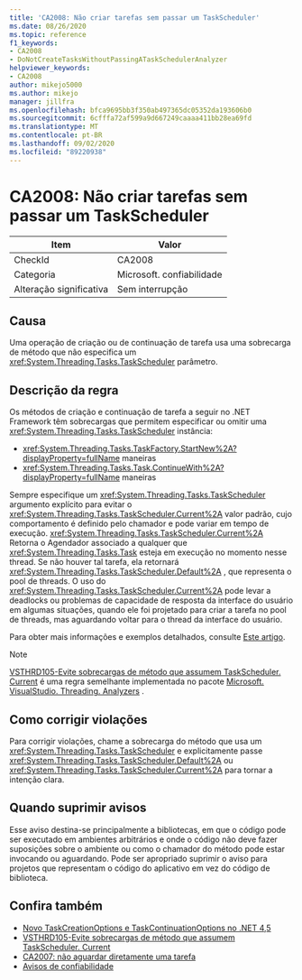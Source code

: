 ```yaml
---
title: 'CA2008: Não criar tarefas sem passar um TaskScheduler'
ms.date: 08/26/2020
ms.topic: reference
f1_keywords:
- CA2008
- DoNotCreateTasksWithoutPassingATaskSchedulerAnalyzer
helpviewer_keywords:
- CA2008
author: mikejo5000
ms.author: mikejo
manager: jillfra
ms.openlocfilehash: bfca9695bb3f350ab497365dc05352da193606b0
ms.sourcegitcommit: 6cfffa72af599a9d667249caaaa411bb28ea69fd
ms.translationtype: MT
ms.contentlocale: pt-BR
ms.lasthandoff: 09/02/2020
ms.locfileid: "89220938"
---
```

# <a name="ca2008-do-not-create-tasks-without-passing-a-taskscheduler"></a>CA2008: Não criar tarefas sem passar um TaskScheduler

|Item|Valor|
|-|-|
|CheckId|CA2008|
|Categoria|Microsoft. confiabilidade|
|Alteração significativa|Sem interrupção|

## <a name="cause"></a>Causa

Uma operação de criação ou de continuação de tarefa usa uma sobrecarga de método que não especifica um <xref:System.Threading.Tasks.TaskScheduler> parâmetro.

## <a name="rule-description"></a>Descrição da regra

Os métodos de criação e continuação de tarefa a seguir no .NET Framework têm sobrecargas que permitem especificar ou omitir uma <xref:System.Threading.Tasks.TaskScheduler> instância:
- <xref:System.Threading.Tasks.TaskFactory.StartNew%2A?displayProperty=fullName> maneiras 
- <xref:System.Threading.Tasks.Task.ContinueWith%2A?displayProperty=fullName> maneiras

Sempre especifique um <xref:System.Threading.Tasks.TaskScheduler> argumento explícito para evitar o <xref:System.Threading.Tasks.TaskScheduler.Current%2A> valor padrão, cujo comportamento é definido pelo chamador e pode variar em tempo de execução. <xref:System.Threading.Tasks.TaskScheduler.Current%2A> Retorna o Agendador associado a qualquer que <xref:System.Threading.Tasks.Task> esteja em execução no momento nesse thread. Se não houver tal tarefa, ela retornará <xref:System.Threading.Tasks.TaskScheduler.Default%2A> , que representa o pool de threads. O uso do <xref:System.Threading.Tasks.TaskScheduler.Current%2A> pode levar a deadlocks ou problemas de capacidade de resposta da interface do usuário em algumas situações, quando ele foi projetado para criar a tarefa no pool de threads, mas aguardando voltar para o thread da interface do usuário.

Para obter mais informações e exemplos detalhados, consulte [Este artigo](https://devblogs.microsoft.com/pfxteam/new-taskcreationoptions-and-taskcontinuationoptions-in-net-4-5/).

> [!NOTE]
> [VSTHRD105-Evite sobrecargas de método que assumem TaskScheduler. Current](https://github.com/microsoft/vs-threading/blob/master/doc/analyzers/VSTHRD105.md) é uma regra semelhante implementada no pacote [Microsoft. VisualStudio. Threading. Analyzers](https://www.nuget.org/packages/Microsoft.VisualStudio.Threading.Analyzers) .

## <a name="how-to-fix-violations"></a>Como corrigir violações

Para corrigir violações, chame a sobrecarga do método que usa um <xref:System.Threading.Tasks.TaskScheduler> e explicitamente passe <xref:System.Threading.Tasks.TaskScheduler.Default%2A> ou <xref:System.Threading.Tasks.TaskScheduler.Current%2A> para tornar a intenção clara.

## <a name="when-to-suppress-warnings"></a>Quando suprimir avisos

Esse aviso destina-se principalmente a bibliotecas, em que o código pode ser executado em ambientes arbitrários e onde o código não deve fazer suposições sobre o ambiente ou como o chamador do método pode estar invocando ou aguardando. Pode ser apropriado suprimir o aviso para projetos que representam o código do aplicativo em vez do código de biblioteca.

## <a name="see-also"></a>Confira também

- [Novo TaskCreationOptions e TaskContinuationOptions no .NET 4,5](https://devblogs.microsoft.com/pfxteam/new-taskcreationoptions-and-taskcontinuationoptions-in-net-4-5/)
- [VSTHRD105-Evite sobrecargas de método que assumem TaskScheduler. Current](https://github.com/microsoft/vs-threading/blob/master/doc/analyzers/VSTHRD105.md)
- [CA2007: não aguardar diretamente uma tarefa](ca2007.md)
- [Avisos de confiabilidade](reliability-warnings.md)
